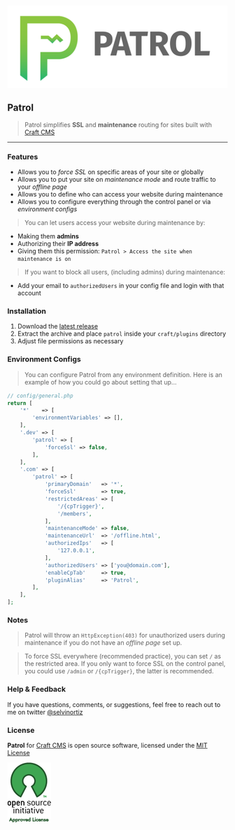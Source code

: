 ![Patrol](resources/img/patrol.png)

## Patrol
> Patrol simplifies **SSL** and **maintenance** routing for sites built with [Craft CMS](http://craftcms.com)

----
### Features
- Allows you to _force SSL_ on specific areas of your site or globally
- Allows you to put your site on _maintenance mode_ and route traffic to your _offline page_
- Allows you to define who can access your website during maintenance
- Allows you to configure everything through the control panel or via _environment configs_

> You can let users access your website during maintenance by:
- Making them **admins**
- Authorizing their **IP address**
- Giving them this permission: `Patrol > Access the site when maintenance is on`

> If you want to block all users, (including admins) during maintenance:
- Add your email to `authorizedUsers` in your config file and login with that account

### Installation
1. Download the [latest release](https://github.com/selvinortiz/craft.releases)
2. Extract the archive and place `patrol` inside your `craft/plugins` directory
3. Adjust file permissions as necessary

### Environment Configs
> You can configure Patrol from any environment definition. Here is an example of how you could go about setting that up...

```php
// config/general.php
return [
    '*'    => [
        'environmentVariables' => [],
    ],
    '.dev' => [
        'patrol' => [
            'forceSsl' => false,
        ],
    ],
    '.com' => [
        'patrol' => [
            'primaryDomain'   => '*',
            'forceSsl'        => true,
            'restrictedAreas' => [
                '/{cpTrigger}',
                '/members',
            ],
            'maintenanceMode' => false,
            'maintenanceUrl'  => '/offline.html',
            'authorizedIps'   => [
                '127.0.0.1',
            ],
            'authorizedUsers' => ['you@domain.com'],
            'enableCpTab'     => true,
            'pluginAlias'     => 'Patrol',
        ],
    ],
];
```

### Notes
> Patrol will throw an `HttpException(403)` for unauthorized users during maintenance if you do not have an _offline page_ set up.

> To force SSL everywhere (recommended practice), you can set `/` as the restricted area. If you only want to force SSL on the control panel, you could use `/admin` or `/{cpTrigger}`, the latter is recommended.

### Help & Feedback
If you have questions, comments, or suggestions, feel free to reach out to me on twitter [@selvinortiz](https://twitter.com/selvinortiz)

### License
**Patrol** for [Craft CMS](http://craftcms.com) is open source software, licensed under the [MIT License](http://opensource.org/licenses/MIT)

![Open Source Initiative](resources/img/osilogo.png)
